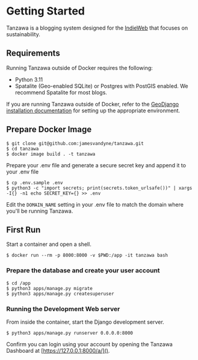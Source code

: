 # Getting Started

Tanzawa is a blogging system designed for the [IndieWeb](https://indieweb.org/) that focuses on sustainability.


## Requirements

Running Tanzawa outside of Docker requires the following:

* Python 3.11
* Spatalite (Geo-enabled SQLite) or Postgres with PostGIS enabled. We recommend Spatalite for most blogs.

If you are running Tanzawa outside of Docker, refer to the [GeoDjango installation documentation](https://docs.djangoproject.com/en/3.2/ref/contrib/gis/install/) for setting up the appropriate environment.


## Prepare Docker Image
```
$ git clone git@github.com:jamesvandyne/tanzawa.git
$ cd tanzawa
$ docker image build . -t tanzawa
```

Prepare your .env file and generate a secure secret key and append it to your .env file 

```
$ cp .env.sample .env
$ python3 -c "import secrets; print(secrets.token_urlsafe())" | xargs -I{} -n1 echo SECRET_KEY={} >> .env
```

Edit the `DOMAIN_NAME` setting in your .env file to match the domain where you'll be running Tanzawa.


## First Run

Start a container and open a shell.

```
$ docker run --rm -p 8000:8000 -v $PWD:/app -it tanzawa bash
```

### Prepare the database and create your user account

```
$ cd /app
$ python3 apps/manage.py migrate
$ python3 apps/manage.py createsuperuser
```

### Running the Development Web server

From inside the container, start the Django development server.

```
$ python3 apps/manage.py runserver 0.0.0.0:8000
```

Confirm you can login using your account by opening the Tanzawa Dashboard at [https://127.0.0.1:8000/a/]().
